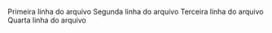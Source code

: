 Primeira linha do arquivo
Segunda linha do arquivo
Terceira linha do arquivo
Quarta linha do arquivo